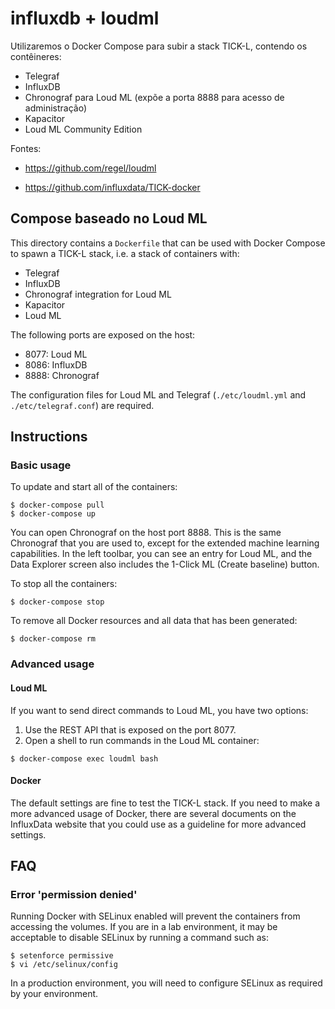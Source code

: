 # influxdb + loudml

Utilizaremos o Docker Compose para subir a stack TICK-L, contendo os contêineres:

- Telegraf
- InfluxDB
- Chronograf para Loud ML (expõe a porta 8888 para acesso de administração)
- Kapacitor
- Loud ML Community Edition

Fontes:

- https://github.com/regel/loudml

- https://github.com/influxdata/TICK-docker

## Compose baseado no Loud ML

This directory contains a `Dockerfile` that can be used with Docker Compose
to spawn a TICK-L stack, i.e. a stack of containers with:
- Telegraf
- InfluxDB
- Chronograf integration for Loud ML
- Kapacitor
- Loud ML

The following ports are exposed on the host:
- 8077: Loud ML
- 8086: InfluxDB
- 8888: Chronograf

The configuration files for Loud ML and Telegraf (`./etc/loudml.yml` and
`./etc/telegraf.conf`) are required.

## Instructions

### Basic usage

To update and start all of the containers:

```
$ docker-compose pull
$ docker-compose up
```

You can open Chronograf on the host port 8888. This is the same Chronograf
that you are used to, except for the extended machine learning capabilities.
In the left toolbar, you can see an entry for Loud ML, and the Data Explorer
screen also includes the 1-Click ML (Create baseline) button.

To stop all the containers:

```
$ docker-compose stop
```

To remove all Docker resources and all data that has been generated:

```
$ docker-compose rm
```

### Advanced usage

#### Loud ML

If you want to send direct commands to Loud ML, you have two options:

1. Use the REST API that is exposed on the port 8077.
2. Open a shell to run commands in the Loud ML container:

```
$ docker-compose exec loudml bash
```

#### Docker

The default settings are fine to test the TICK-L stack. If you need to make
a more advanced usage of Docker, there are several documents on the InfluxData
website that you could use as a guideline for more advanced settings.

## FAQ

### Error 'permission denied'

Running Docker with SELinux enabled will prevent the containers from
accessing the volumes. If you are in a lab environment, it may be
acceptable to disable SELinux by running a command such as:

```
$ setenforce permissive
$ vi /etc/selinux/config
```

In a production environment, you will need to configure SELinux as
required by your environment.
